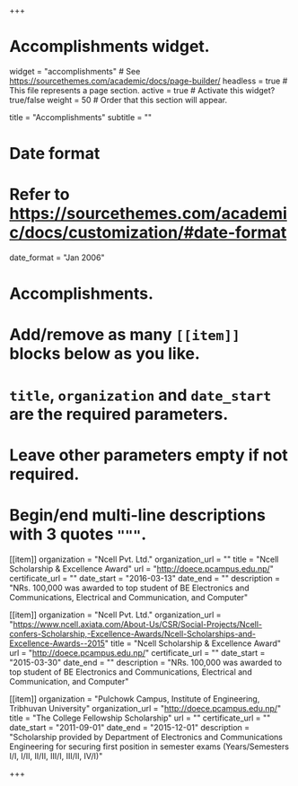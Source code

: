 +++
# Accomplishments widget.
widget = "accomplishments"  # See https://sourcethemes.com/academic/docs/page-builder/
headless = true  # This file represents a page section.
active = true  # Activate this widget? true/false
weight = 50  # Order that this section will appear.

title = "Accomplish&shy;ments"
subtitle = ""

# Date format
#   Refer to https://sourcethemes.com/academic/docs/customization/#date-format
date_format = "Jan 2006"

# Accomplishments.
#   Add/remove as many `[[item]]` blocks below as you like.
#   `title`, `organization` and `date_start` are the required parameters.
#   Leave other parameters empty if not required.
#   Begin/end multi-line descriptions with 3 quotes `"""`.

[[item]]
  organization = "Ncell Pvt. Ltd."
  organization_url = ""
  title = "Ncell Scholarship & Excellence Award"
  url = "http://doece.pcampus.edu.np/"
  certificate_url = ""
  date_start = "2016-03-13"
  date_end = ""
  description = "NRs. 100,000 was awarded to top student of BE Electronics and Communications, Electrical and Communication, and Computer"

[[item]]
  organization = "Ncell Pvt. Ltd."
  organization_url = "https://www.ncell.axiata.com/About-Us/CSR/Social-Projects/Ncell-confers-Scholarship,-Excellence-Awards/Ncell-Scholarships-and-Excellence-Awards--2015"
  title = "Ncell Scholarship & Excellence Award"
  url = "http://doece.pcampus.edu.np/"
  certificate_url = ""
  date_start = "2015-03-30"
  date_end = ""
  description = "NRs. 100,000 was awarded to top student of BE Electronics and Communications, Electrical and Communication, and Computer"
  
[[item]]
  organization = "Pulchowk Campus, Institute of Engineering, Tribhuvan University"
  organization_url = "http://doece.pcampus.edu.np/"
  title = "The College Fellowship Scholarship"
  url = ""
  certificate_url = ""
  date_start = "2011-09-01"
  date_end = "2015-12-01"
  description = "Scholarship provided by Department of Electronics and Communications Engineering for securing first position in semester exams (Years/Semesters I/I, I/II, II/II, III/I, III/II, IV/I)"

+++
